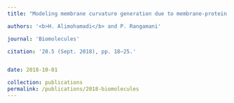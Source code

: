 ```yaml
---
title: "Modeling membrane curvature generation due to membrane-protein interactions [[Link]](https://www.mdpi.com/2218-273X/8/4/120)"

authors: '<b>H. Alimohamadi</b> and P. Rangamani'

journal: 'Biomolecules'

citation: '20.5 (Sept. 2018), pp. 18–25.'


date: 2018-10-01

collection: publications
permalink: /publications/2018-biomolecules
---
```

